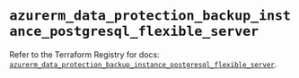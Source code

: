 # `azurerm_data_protection_backup_instance_postgresql_flexible_server`

Refer to the Terraform Registry for docs: [`azurerm_data_protection_backup_instance_postgresql_flexible_server`](https://registry.terraform.io/providers/hashicorp/azurerm/4.21.1/docs/resources/data_protection_backup_instance_postgresql_flexible_server).
